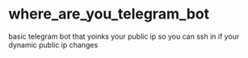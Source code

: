 # where_are_you_telegram_bot

basic telegram bot that yoinks your public ip so you can ssh in if your dynamic public ip changes
